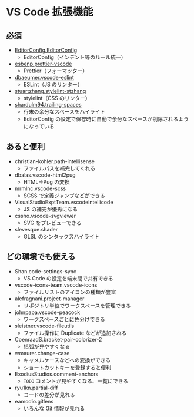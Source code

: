 # VS Code 拡張機能

## 必須

- [EditorConfig.EditorConfig](https://marketplace.visualstudio.com/items?itemName=EditorConfig.EditorConfig)
  - EditorConfig（インデント等のルール統一）
- [esbenp.prettier-vscode](https://marketplace.visualstudio.com/items?itemName=esbenp.prettier-vscode)
  - Prettier（フォーマッター）
- [dbaeumer.vscode-eslint](https://marketplace.visualstudio.com/items?itemName=dbaeumer.vscode-eslint)
  - ESLint（JS のリンター）
- [stuartzhang.stylelint-stzhang](https://marketplace.visualstudio.com/items?itemName=stuartzhang.stylelint-stzhang)
  - stylelint（CSS のリンター）
- [shardulm94.trailing-spaces](https://marketplace.visualstudio.com/items?itemName=shardulm94.trailing-spaces)
  - 行末の余分なスペースをハイライト
  - EditorConfig の設定で保存時に自動で余分なスペースが削除されるようになっている

## あると便利

- christian-kohler.path-intellisense
  - ファイルパスを補完してくれる
- dbalas.vscode-html2pug
  - HTML→Pug の変換
- mrmlnc.vscode-scss
  - SCSS で定義ジャンプなどができる
- VisualStudioExptTeam.vscodeintellicode
  - JS の補完が優秀になる
- cssho.vscode-svgviewer
  - SVG をプレビューできる
- slevesque.shader
  - GLSL のシンタックスハイライト

## どの環境でも使える

- Shan.code-settings-sync
  - VS Code の設定を端末間で共有できる
- vscode-icons-team.vscode-icons
  - ファイルリストのアイコンの種類が豊富
- alefragnani.project-manager
  - リポジトリ単位でワークスペースを管理できる
- johnpapa.vscode-peacock
  - ワークスペースごとに色分けできる
- sleistner.vscode-fileutils
  - ファイル操作に Duplicate などが追加される
- CoenraadS.bracket-pair-colorizer-2
  - 括弧が見やすくなる
- wmaurer.change-case
  - キャメルケースなどへの変換ができる
  - ショートカットキーを登録すると便利
- ExodiusStudios.comment-anchors
  - `TODO` コメントが見やすくなる、一覧にできる
- ryu1kn.partial-diff
  - コードの差分が見れる
- eamodio.gitlens
  - いろんな Git 情報が見れる
